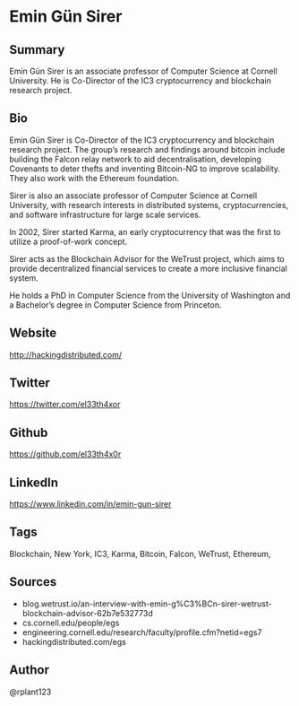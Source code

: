 # Emin Gün Sirer

## Summary
Emin Gün Sirer is an associate professor of Computer Science at Cornell University. He is Co-Director of the IC3 cryptocurrency and blockchain research project.

## Bio
Emin Gün Sirer is Co-Director of the IC3 cryptocurrency and blockchain research project. The group’s research and findings around bitcoin include building the Falcon relay network to aid decentralisation, developing Covenants to deter thefts and inventing Bitcoin-NG to improve scalability. They also work with the Ethereum foundation. 

Sirer is also an associate professor of Computer Science at Cornell University, with research interests in distributed systems, cryptocurrencies, and software infrastructure for large scale services. 

In 2002, Sirer started Karma, an early cryptocurrency that was the first to utilize a proof-of-work concept. 

Sirer acts as the Blockchain Advisor for the WeTrust project, which aims to provide decentralized financial services to create a more inclusive financial system.

He holds a PhD in Computer Science from the University of Washington and a Bachelor’s degree in Computer Science from Princeton.

## Website
http://hackingdistributed.com/

## Twitter
https://twitter.com/el33th4xor

## Github
https://github.com/el33th4x0r

## LinkedIn
https://www.linkedin.com/in/emin-gun-sirer

## Tags
Blockchain, New York, IC3, Karma, Bitcoin, Falcon, WeTrust, Ethereum,

## Sources
- blog.wetrust.io/an-interview-with-emin-g%C3%BCn-sirer-wetrust-blockchain-advisor-62b7e532773d
- cs.cornell.edu/people/egs
- engineering.cornell.edu/research/faculty/profile.cfm?netid=egs7
- hackingdistributed.com/egs 

## Author
@rplant123
